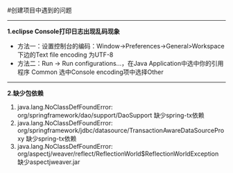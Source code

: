 #创建项目中遇到的问题

---
**1.eclipse Console打印日志出现乱码现象**

- 方法一：设置控制台的编码：Window->Preferences->General>Workspace 下边的Text file encoding  为UTF-8
- 方法二：Run -> Run configurations...，在Java Application中选中你的引用程序 Common 选中Console encoding项中选择Other

---
**2.缺少包依赖**

1. java.lang.NoClassDefFoundError: org/springframework/dao/support/DaoSupport  缺少spring-tx依赖
2. java.lang.NoClassDefFoundError: org/springframework/jdbc/datasource/TransactionAwareDataSourceProxy 缺少spring-tx依赖
3. java.lang.NoClassDefFoundError: org/aspectj/weaver/reflect/ReflectionWorld$ReflectionWorldException 缺少aspectjweaver.jar

